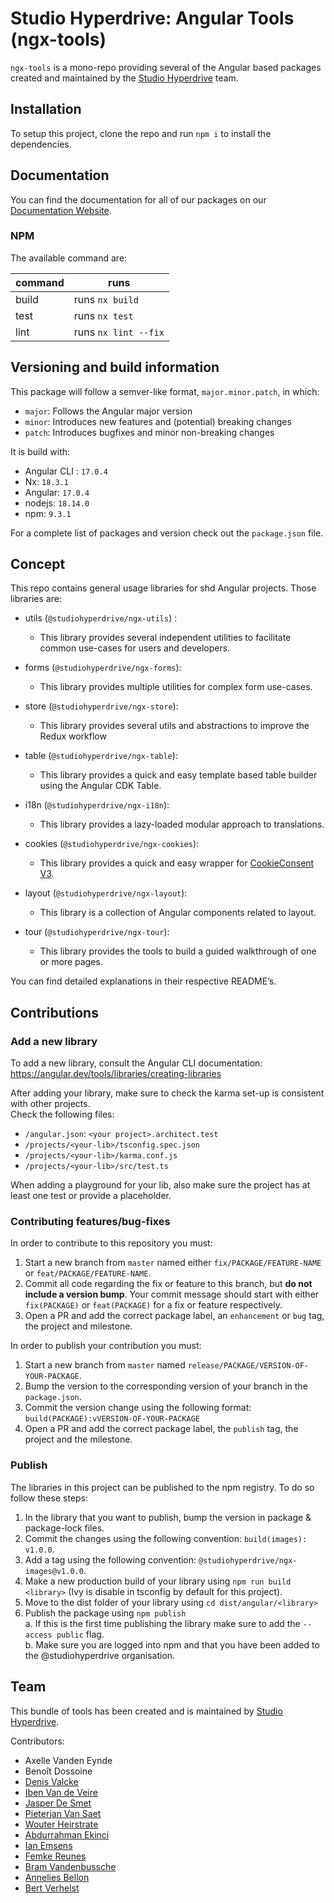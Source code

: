# Studio Hyperdrive: Angular Tools (ngx-tools)

`ngx-tools` is a mono-repo providing several of the Angular based packages created and maintained by the [Studio Hyperdrive](https://studiohyperdrive.be/) team.

## Installation

To setup this project, clone the repo and run `npm i` to install the dependencies.

## Documentation

You can find the documentation for all of our packages on our [Documentation Website](https://open-source.studiohyperdrive.be/).

### NPM

The available command are:

| command | runs                 |
| ------- | -------------------- |
| build   | runs `nx build`      |
| test    | runs `nx test`       |
| lint    | runs `nx lint --fix` |

## Versioning and build information

This package will follow a semver-like format, `major.minor.patch`, in which:

- `major`: Follows the Angular major version
- `minor`: Introduces new features and (potential) breaking changes
- `patch`: Introduces bugfixes and minor non-breaking changes

It is build with:

- Angular CLI : `17.0.4`
- Nx: `18.3.1`
- Angular: `17.0.4`
- nodejs: `18.14.0`
- npm: `9.3.1`

For a complete list of packages and version check out the `package.json` file.

## Concept

This repo contains general usage libraries for shd Angular projects. Those libraries are:

- utils (`@studiohyperdrive/ngx-utils`) :

    - This library provides several independent utilities to facilitate common use-cases for users and developers.

- forms (`@studiohyperdrive/ngx-forms`):

    - This library provides multiple utilities for complex form use-cases.

- store (`@studiohyperdrive/ngx-store`):

    - This library provides several utils and abstractions to improve the Redux workflow

- table (`@studiohyperdrive/ngx-table`):

    - This library provides a quick and easy template based table builder using the Angular CDK Table.

- i18n (`@studiohyperdrive/ngx-i18n`):

    - This library provides a lazy-loaded modular approach to translations.

- cookies (`@studiohyperdrive/ngx-cookies`):

    - This library provides a quick and easy wrapper for [CookieConsent V3](https://cookieconsent.orestbida.com).

- layout (`@studiohyperdrive/ngx-layout`):

    - This library is a collection of Angular components related to layout.

- tour (`@studiohyperdrive/ngx-tour`):
    - This library provides the tools to build a guided walkthrough of one or more pages.

You can find detailed explanations in their respective README’s.

## Contributions

### Add a new library

To add a new library, consult the Angular CLI documentation:
https://angular.dev/tools/libraries/creating-libraries

After adding your library, make sure to check the karma set-up is consistent with other projects.  
Check the following files:

- `/angular.json`: `<your project>.architect.test`
- `/projects/<your-lib>/tsconfig.spec.json`
- `/projects/<your-lib>/karma.conf.js`
- `/projects/<your-lib>/src/test.ts`

When adding a playground for your lib, also make sure the project has at least one test or provide a placeholder.

### Contributing features/bug-fixes

In order to contribute to this repository you must:

1. Start a new branch from `master` named either `fix/PACKAGE/FEATURE-NAME` or `feat/PACKAGE/FEATURE-NAME`.
2. Commit all code regarding the fix or feature to this branch, but **do not include a version bump**. Your commit message should start with either `fix(PACKAGE)` or `feat(PACKAGE)` for a fix or feature respectively.
3. Open a PR and add the correct package label, an `enhancement` or `bug` tag, the project and milestone.

In order to publish your contribution you must:

1. Start a new branch from `master` named `release/PACKAGE/VERSION-OF-YOUR-PACKAGE`.
2. Bump the version to the corresponding version of your branch in the `package.json`.
3. Commit the version change using the following format: `build(PACKAGE):vVERSION-OF-YOUR-PACKAGE`
4. Open a PR and add the correct package label, the `publish` tag, the project and the milestone.

### Publish

The libraries in this project can be published to the npm registry. To do so follow these steps:

1. In the library that you want to publish, bump the version in package & package-lock files.
2. Commit the changes using the following convention: `build(images): v1.0.0`.
3. Add a tag using the following convention: `@studiohyperdrive/ngx-images@v1.0.0`.
4. Make a new production build of your library using `npm run build <library>` (Ivy is disable in tsconfig by default for this project).
5. Move to the dist folder of your library using `cd dist/angular/<library>`
6. Publish the package using `npm publish`  
   a. If this is the first time publishing the library make sure to add the `--access public` flag.  
   b. Make sure you are logged into npm and that you have been added to the @studiohyperdrive organisation.

## Team

This bundle of tools has been created and is maintained by [Studio Hyperdrive](https://studiohyperdrive.be).

Contributors:

- Axelle Vanden Eynde
- Benoît Dossoine
- [Denis Valcke](https://github.com/DenisValcke)
- [Iben Van de Veire](https://github.com/IbenTesara)
- [Jasper De Smet](https://github.com/jsprds)
- [Pieterjan Van Saet](https://github.com/HybridFox)
- [Wouter Heirstrate](https://github.com/WHeirstrate)
- [Abdurrahman Ekinci](https://github.com/ekincia)
- [Ian Emsens](https://github.com/ian-emsens-shd)
- [Femke Reunes](https://github.com/reunefe)
- [Bram Vandenbussche](https://github.com/SHDBramVandenbussche)
- [Annelies Bellon](https://github.com/AnneliesB)
- [Bert Verhelst](https://github.com/bertyhell)
